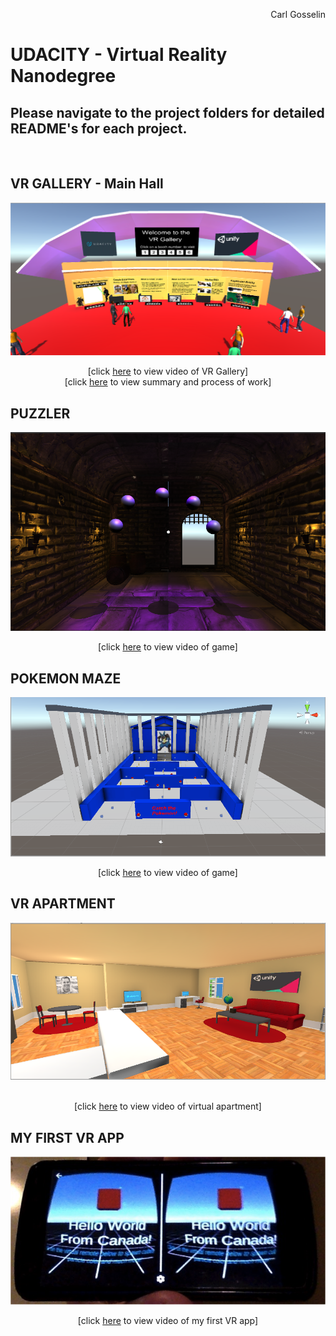 <p align="right">
Carl Gosselin
</p>

# UDACITY - Virtual Reality Nanodegree

## Please navigate to the project folders for detailed README's for each project.

<br>

## VR GALLERY - Main Hall
<a href="https://github.com/carldgosselin/virtual_reality/blob/master/Project-5-VR-Gallery/VR Gallery - Summary and Process.md">
<p align="center">
<img src="https://github.com/carldgosselin/virtual_reality/blob/master/Project-5-VR-Gallery/documentation/091 - Update Design - Main Hall.png" width="600">
</p>
</a>
<p align="center">
[click <a target="_new" href="https://youtu.be/8mJ6CCGBZAk?t=4s">here</a> to view video of VR Gallery]
<br>
[click <a target="_new" href="https://github.com/carldgosselin/virtual_reality/blob/master/Project-5-VR-Gallery/VR Gallery - Summary and Process.md">here</a> to view summary and process of work]
</p>

## PUZZLER
<a href="https://github.com/carldgosselin/virtual_reality/blob/master/Project-4-Puzzler/PUZZLER - Summary and Process.md">
<p align="center">
<img src="Project-4-Puzzler/documentation/070 - Environment snapshot.png" width="600">
</p>
</a>
<p align="center">
[click <a target="_new" href="https://youtu.be/hhSTB7rkNBk">here</a> to view video of game]
</p>

## POKEMON MAZE
<a href="https://github.com/carldgosselin/virtual_reality/tree/master/Project-3-Pokemon-Maze">
<p align="center">
<img src="Project-3-Pokemon-Maze/Screenshots/screenshot-maze.png" width="600">
</p>
</a>
<p align="center">
[click <a target="_new" href="https://youtu.be/iQ629q8PzuQ">here</a> to view video of game]
</p>

## VR APARTMENT
<a href="https://github.com/carldgosselin/virtual_reality/tree/master/Project-2-Build-VR-Apartment">
<p align="center">
<img src="Project-2-Build-VR-Apartment/screenshots/screenshot2-vr-apartment.png" width="600">
</p>
</a>
<p align="center">
<br>[click <a target="_new" href="https://youtu.be/uLwX9iuOObM">here</a> to view video of virtual apartment]
</p>

## MY FIRST VR APP
<a href="https://github.com/carldgosselin/virtual_reality/tree/master/Project-1-My-First-VR-App">
<p align="center">
<img src="Project-1-My-First-VR-App/010 - screenshot/screenshot1.png" width="600">
</p>
</a>
<p align="center">
[click <a target="_new" href="https://youtu.be/OcRyGXIPvRg">here</a> to view video of my first VR app]
</p>
